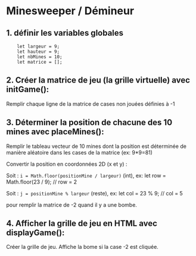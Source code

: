 # Minesweeper / Démineur


## 1. définir les variables globales 

```
    let largeur = 9;
    let hauteur = 9;
    let nbMines = 10;
    let matrice = [];
```


## 2. Créer la matrice de jeu (la grille virtuelle) avec initGame(): 

Remplir chaque ligne de la matrice de cases non jouées définies à -1 


## 3. Déterminer la position de chacune des 10 mines avec placeMines():

Remplir le tableau vecteur de 10 mines dont la position est déterminée de manière aléatoire dans les cases de la matrice (ex: 9*9=81)

Convertir la position en coordonnées 2D (x et y) : 

Soit : `i = Math.floor(positionMine / largeur)` (int), ex: let row = Math.floor(23 / 9); // row = 2

Soit : `j = positionMine % largeur` (reste), ex: let col = 23 % 9; // col = 5

pour remplir la matrice de -2 quand il y a une bombe.


## 4. Afficher la grille de jeu en HTML avec displayGame(): 

Créer la grille de jeu. Affiche la bome si la case -2 est cliquée. 


